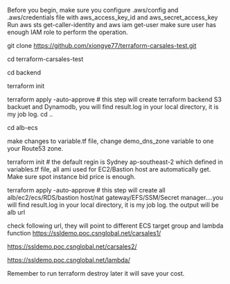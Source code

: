 Before you begin, make sure you configure .aws/config and .aws/credentials file with aws_access_key_id and aws_secret_access_key
Run aws sts get-caller-identity and  aws iam get-user make sure user has enough IAM role to perform the operation.

git clone https://github.com/xiongye77/terraform-carsales-test.git

cd terraform-carsales-test

cd backend

terraform init

terraform apply -auto-approve  # this step will create terraform backend S3 backuet and Dynamodb, you will find result.log in your local directory, it is my job log. 
cd ..

cd alb-ecs

make changes to variable.tf file, change demo_dns_zone variable to one your Route53 zone.

terraform init  # the default regin is Sydney ap-southeast-2 which defined in variables.tf file, all ami used for EC2/Bastion host are automatically get. Make sure spot instance bid price is enough. 

terraform apply -auto-approve  # this step will create all alb/ec2/ecs/RDS/bastion host/nat gateway/EFS/SSM/Secret manager....you will find result.log in your local directory, it is my job log. the output will be alb url 

check following url, they will point to different ECS target group and lambda function 
https://ssldemo.poc.csnglobal.net/carsales1/

https://ssldemo.poc.csnglobal.net/carsales2/

https://ssldemo.poc.csnglobal.net/lambda/

Remember to run terraform destroy later it will save your cost.
